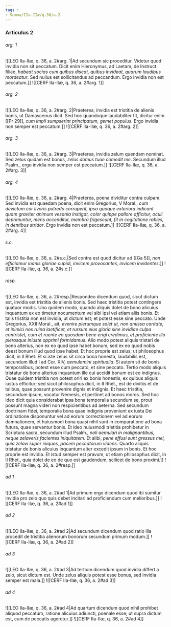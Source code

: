 ```yaml
---
tags : 
- Summa/IIa-IIæ/q.36/a.2
---
```


### Articulus 2

###### arg. 1
![[LEO IIa-IIæ, q. 36, a. 2#arg. 1|Ad secundum sic proceditur. Videtur quod invidia non sit peccatum. Dicit enim Hieronymus, ad Laetam, de Instruct. filiae, *habeat socias cum quibus discat, quibus invideat, quarum laudibus mordeatur*. Sed nullus est sollicitandus ad peccandum. Ergo invidia non est peccatum.]]
![[CERF IIa-IIæ, q. 36, a. 2#arg. 1]]

###### arg. 2
![[LEO IIa-IIæ, q. 36, a. 2#arg. 2|Praeterea, invidia est tristitia de alienis bonis, ut Damascenus dicit. Sed hoc quandoque laudabiliter fit, dicitur enim [[Pr 29]], *cum impii sumpserint principatum, gemet populus*. Ergo invidia non semper est peccatum.]]
![[CERF IIa-IIæ, q. 36, a. 2#arg. 2]]

###### arg. 3
![[LEO IIa-IIæ, q. 36, a. 2#arg. 3|Praeterea, invidia zelum quendam nominat. Sed zelus quidam est bonus, *zelus domus tuae comedit me*. Secundum illud Psalm., ergo invidia non semper est peccatum.]]
![[CERF IIa-IIæ, q. 36, a. 2#arg. 3]]

###### arg. 4
![[LEO IIa-IIæ, q. 36, a. 2#arg. 4|Praeterea, poena dividitur contra culpam. Sed invidia est quaedam poena, dicit enim Gregorius, V Moral., *cum devictum cor livoris putredo corruperit, ipsa quoque exteriora indicant quam graviter animum vesania instigat, color quippe pallore afficitur, oculi deprimuntur, mens accenditur, membra frigescunt, fit in cogitatione rabies, in dentibus stridor*. Ergo invidia non est peccatum.]]
![[CERF IIa-IIæ, q. 36, a. 2#arg. 4]]

###### s.c.
![[LEO IIa-IIæ, q. 36, a. 2#s.c.|Sed contra est quod dicitur ad [[Ga 5]], *non efficiamur inanis gloriae cupidi, invicem provocantes, invicem invidentes*.]]
![[CERF IIa-IIæ, q. 36, a. 2#s.c.]]

###### resp.
![[LEO IIa-IIæ, q. 36, a. 2#resp.|Respondeo dicendum quod, sicut dictum est, invidia est tristitia de alienis bonis. Sed haec tristitia potest contingere quatuor modis. Uno quidem modo, quando aliquis dolet de bono alicuius inquantum ex eo timetur nocumentum vel sibi ipsi vel etiam aliis bonis. Et talis tristitia non est invidia, ut dictum est; et potest esse sine peccato. Unde Gregorius, XXII Moral., ait, *evenire plerumque solet ut, non amissa caritate, et inimici nos ruina laetificet, et rursum eius gloria sine invidiae culpa contristet, cum et ruente eo quosdam bene erigi credimus, et proficiente illo plerosque iniuste opprimi formidamus*. Alio modo potest aliquis tristari de bono alterius, non ex eo quod ipse habet bonum, sed ex eo quod nobis deest bonum illud quod ipse habet. Et hoc proprie est zelus; ut philosophus dicit, in II Rhet. Et si iste zelus sit circa bona honesta, laudabilis est, secundum illud I ad Cor. XIV, *aemulamini spiritualia*. Si autem sit de bonis temporalibus, potest esse cum peccato, et sine peccato. Tertio modo aliquis tristatur de bono alterius inquantum ille cui accidit bonum est eo indignus. Quae quidem tristitia non potest oriri ex bonis honestis, ex quibus aliquis iustus efficitur; sed sicut philosophus dicit, in II Rhet., est de divitiis et de talibus, quae possunt provenire dignis et indignis. Et haec tristitia, secundum ipsum, vocatur Nemesis, et pertinet ad bonos mores. Sed hoc ideo dicit quia considerabat ipsa bona temporalia secundum se, prout possunt magna videri non respicientibus ad aeterna. Sed secundum doctrinam fidei, temporalia bona quae indignis proveniunt ex iusta Dei ordinatione disponuntur vel ad eorum correctionem vel ad eorum damnationem, et huiusmodi bona quasi nihil sunt in comparatione ad bona futura, quae servantur bonis. Et ideo huiusmodi tristitia prohibetur in Scriptura sacra, secundum illud Psalm., *noli aemulari in malignantibus, neque zelaveris facientes iniquitatem*. Et alibi, *pene effusi sunt gressus mei, quia zelavi super iniquos, pacem peccatorum videns*. Quarto aliquis tristatur de bonis alicuius inquantum alter excedit ipsum in bonis. Et hoc proprie est invidia. Et istud semper est pravum, ut etiam philosophus dicit, in II Rhet., quia dolet de eo de quo est gaudendum, scilicet de bono proximi.]]
![[CERF IIa-IIæ, q. 36, a. 2#resp.]]

###### ad 1
![[LEO IIa-IIæ, q. 36, a. 2#ad 1|Ad primum ergo dicendum quod ibi sumitur invidia pro zelo quo quis debet incitari ad proficiendum cum melioribus.]]
![[CERF IIa-IIæ, q. 36, a. 2#ad 1]]

###### ad 2
![[LEO IIa-IIæ, q. 36, a. 2#ad 2|Ad secundum dicendum quod ratio illa procedit de tristitia alienorum bonorum secundum primum modum.]]
![[CERF IIa-IIæ, q. 36, a. 2#ad 2]]

###### ad 3
![[LEO IIa-IIæ, q. 36, a. 2#ad 3|Ad tertium dicendum quod invidia differt a zelo, sicut dictum est. Unde zelus aliquis potest esse bonus, sed invidia semper est mala.]]
![[CERF IIa-IIæ, q. 36, a. 2#ad 3]]

###### ad 4
![[LEO IIa-IIæ, q. 36, a. 2#ad 4|Ad quartum dicendum quod nihil prohibet aliquod peccatum, ratione alicuius adiuncti, poenale esse; ut supra dictum est, cum de peccatis ageretur.]]
![[CERF IIa-IIæ, q. 36, a. 2#ad 4]]

